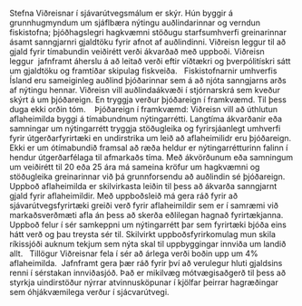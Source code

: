 Stefna Viðreisnar í sjávarútvegsmálum er skýr. Hún byggir á grunnhugmyndum um sjáflbæra nýtingu auðlindarinnar og verndun fiskistofna; þjóðhagslegri hagkvæmni stöðugu starfsumhverfi greinarinnar ásamt sanngjarnri gjaldtöku fyrir afnot af auðlindinni. Viðreisn leggur til að gjald fyrir tímabundin veiðirétt verði ákvarðað með uppboði. Viðreisn leggur  jafnframt áherslu á að leitað verði eftir víðtækri og þverpólitískri sátt um gjaldtöku og framtíðar skipulag fiskveiða.
 
Fiskistofnarnir umhverfis Ísland eru sameiginleg auðlind þjóðarinnar sem á að njóta sanngjarns arðs af nýtingu hennar. Viðreisn vill auðlindaákvæði í stjórnarskrá sem kveður skýrt á um þjóðareign. En tryggja verður þjóðareign í framkvæmd. Til þess duga ekki orðin tóm. 
 
Þjóðareign í framkvæmd: Viðreisn vill að úthlutun aflaheimilda byggi á tímabundnum nýtingarrétti. Langtíma ákvarðanir eða samningar um nýtingarrétt tryggja stöðugleika og fyrirsjáanlegt umhverfi fyrir útgerðarfyrirtæki en undirstrika um leið að aflaheimilidr eru þjóðareign. Ekki er um ótímabundið framsal að ræða heldur er nýtingarrétturinn falinn í hendur útgerðarfélaga til afmarkaðs tíma. Með ákvörðunum eða samningum um veiðirétt til 20 eða 25 ára má sameina kröfur um hagkvæmni og stöðugleika greinarinnar við þá grunnforsendu að auðlindin sé þjóðareign.
 
Uppboð aflaheimilda er skilvirkasta leiðin til þess að ákvarða sanngjarnt gjald fyrir aflaheimildir. Með uppboðsleið má gera ráð fyrir að sjávarútvegsfyrirtæki greiði verð fyrir aflaheimildir sem er í samræmi við markaðsverðmæti afla án þess að skerða eðlilegan hagnað fyrirtækjanna. Uppboð felur í sér samkeppni um nýtingarrétt þar sem fyrirtæki bjóða eins hátt verð og þau treysta sér til. Skilvirkt uppboðsfyrirkomulag mun skila ríkissjóði auknum tekjum sem nýta skal til uppbyggingar innviða um landið allt.
 
Tillögur Viðreisnar fela í sér að árlega verði boðin upp um 4% aflaheimilda.  Jafnframt gera þær ráð fyrir því að verulegur hluti gjaldsins renni í sérstakan innviðasjóð. Það er mikilvæg mótvægisaðgerð til þess að styrkja uindirstöður nýrrar atvinnusköpunar í kjölfar þeirrar hagræðingar sem óhjákvæmilega verður í sjácvarútvegi.

